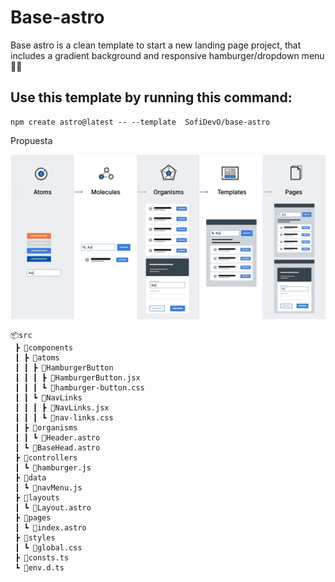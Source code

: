 # Base-astro

Base astro is a clean template to start a new landing page project, that includes a gradient background and responsive hamburger/dropdown menu 💜🚀


## Use this template by running this command:

```
npm create astro@latest -- --template  SofiDevO/base-astro
```



Propuesta

![Atomic design](./public/img/atomic-design.webp)

```
📦src
 ┣ 📂components
 ┃ ┣ 📂atoms
 ┃ ┃ ┣ 📂HamburgerButton
 ┃ ┃ ┃ ┣ 📜HamburgerButton.jsx
 ┃ ┃ ┃ ┗ 📜hamburger-button.css
 ┃ ┃ ┗ 📂NavLinks
 ┃ ┃ ┃ ┣ 📜NavLinks.jsx
 ┃ ┃ ┃ ┗ 📜nav-links.css
 ┃ ┣ 📂organisms
 ┃ ┃ ┗ 📜Header.astro
 ┃ ┗ 📜BaseHead.astro
 ┣ 📂controllers
 ┃ ┗ 📜hamburger.js
 ┣ 📂data
 ┃ ┗ 📜navMenu.js
 ┣ 📂layouts
 ┃ ┗ 📜Layout.astro
 ┣ 📂pages
 ┃ ┗ 📜index.astro
 ┣ 📂styles
 ┃ ┗ 📜global.css
 ┣ 📜consts.ts
 ┗ 📜env.d.ts
 ```
